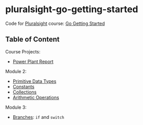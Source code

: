 # pluralsight-go-getting-started

Code for [Pluralsight][1] course: [Go Getting Started][2]

## Table of Content

Course Projects:

- [Power Plant Report](projects/power_plant_report.go)

Module 2:

- [Primitive Data Types](module2/primitive_data_types.go)
- [Constants](module2/constants.go)
- [Collections](module2/collections.go)
- [Arithmetic Operations](module2/arithmetic_operations.go)

Module 3:

- [Branches](module3/branches.go): `if` and `switch`

  [1]: https://www.pluralsight.com/
  [2]: https://app.pluralsight.com/library/courses/go-getting-started/table-of-contents
